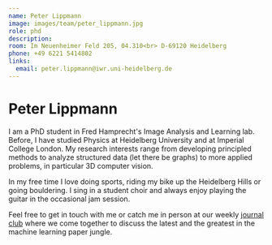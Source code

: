```yaml
---
name: Peter Lippmann
image: images/team/peter_lippmann.jpg
role: phd
description:
room: Im Neuenheimer Feld 205, 04.310<br> D-69120 Heidelberg
phone: +49 6221 5414802
links:
  email: peter.lippmann@iwr.uni-heidelberg.de
---
```


# Peter Lippmann


I am a PhD student in Fred Hamprecht's Image Analysis and Learning lab. Before, I have studied Physics at Heidelberg University and at Imperial College London. My research interests range from developing principled methods to analyze structured data (let there be graphs) to more applied problems, in particular 3D computer vision.

In my free time I love doing sports, riding my bike up the Heidelberg Hills or going bouldering. I sing in a student choir and always enjoy playing the guitar in the occasional jam session. 

Feel free to get in touch with me or catch me in person at our weekly [journal club](https://hci.iwr.uni-heidelberg.de/ial/sem-jc) where we come together to discuss the latest and the greatest in the machine learning paper jungle.